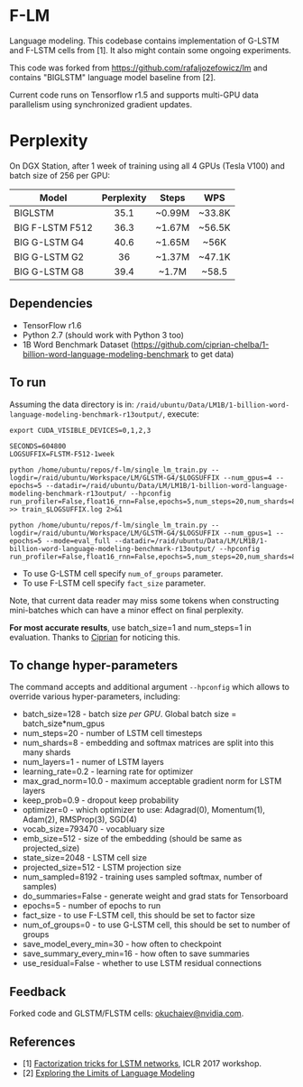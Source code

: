 # F-LM

Language modeling. This codebase contains implementation of G-LSTM and
F-LSTM cells from [1]. It also might contain some ongoing experiments.

This code was forked from https://github.com/rafaljozefowicz/lm and contains "BIGLSTM" language model baseline from [2].

Current code runs on Tensorflow r1.5 and supports multi-GPU data parallelism using synchronized gradient updates.

# Perplexity

On DGX Station, after 1 week of training using all 4 GPUs (Tesla V100) and batch size of 256 per GPU:

| Model           | Perplexity | Steps      | WPS         |
| --------------- | :--------: | :--------: | :---------: |
| BIGLSTM         |  35.1      |    ~0.99M  |  ~33.8K     |
| BIG F-LSTM F512 |  36.3      |    ~1.67M  |  ~56.5K     |
| BIG G-LSTM G4   |  40.6      |    ~1.65M  |  ~56K       |
| BIG G-LSTM G2   |  36        |    ~1.37M  |  ~47.1K     |
| BIG G-LSTM G8   |  39.4      |    ~1.7M   |  ~58.5      |


## Dependencies
* TensorFlow r1.6
* Python 2.7 (should work with Python 3 too)
* 1B Word Benchmark Dataset (https://github.com/ciprian-chelba/1-billion-word-language-modeling-benchmark to get data)

## To run
Assuming the data directory is in: `/raid/ubuntu/Data/LM1B/1-billion-word-language-modeling-benchmark-r13output/`, execute:

```
export CUDA_VISIBLE_DEVICES=0,1,2,3

SECONDS=604800
LOGSUFFIX=FLSTM-F512-1week

python /home/ubuntu/repos/f-lm/single_lm_train.py --logdir=/raid/ubuntu/Workspace/LM/GLSTM-G4/$LOGSUFFIX --num_gpus=4 --epochs=5 --datadir=/raid/ubuntu/Data/LM/LM1B/1-billion-word-language-modeling-benchmark-r13output/ --hpconfig run_profiler=False,float16_rnn=False,epochs=5,num_steps=20,num_shards=8,num_layers=2,learning_rate=0.2,max_grad_norm=1,keep_prob=0.9,emb_size=1024,projected_size=1024,state_size=8192,num_sampled=8192,batch_size=256,fact_size=512  >> train_$LOGSUFFIX.log 2>&1

python /home/ubuntu/repos/f-lm/single_lm_train.py --logdir=/raid/ubuntu/Workspace/LM/GLSTM-G4/$LOGSUFFIX --num_gpus=1 --epochs=5 --mode=eval_full --datadir=/raid/ubuntu/Data/LM/LM1B/1-billion-word-language-modeling-benchmark-r13output/ --hpconfig run_profiler=False,float16_rnn=False,epochs=5,num_steps=20,num_shards=8,num_layers=2,learning_rate=0.2,max_grad_norm=1,keep_prob=0.9,emb_size=1024,projected_size=1024,state_size=8192,num_sampled=8192,batch_size=1,fact_size=512

```

* To use G-LSTM cell specify ```num_of_groups``` parameter.
* To use F-LSTM cell specify ```fact_size``` parameter.

Note, that current data reader may miss some tokens when constructing mini-batches which can have a minor effect on final perplexity.

**For most accurate results**, use batch_size=1 and num_steps=1 in evaluation. Thanks to [Ciprian](https://github.com/ciprian-chelba) for noticing this.

## To change hyper-parameters

The command accepts and additional argument `--hpconfig` which allows to override various hyper-parameters, including:
* batch_size=128 - batch size *per GPU*. Global batch size = batch_size*num_gpus
* num_steps=20 - number of LSTM cell timesteps
* num_shards=8 - embedding and softmax matrices are split into this many shards
* num_layers=1 - numer of LSTM layers
* learning_rate=0.2 - learning rate for optimizer
* max_grad_norm=10.0 -  maximum acceptable gradient norm for LSTM layers
* keep_prob=0.9 - dropout keep probability
* optimizer=0 - which optimizer to use: Adagrad(0), Momentum(1), Adam(2), RMSProp(3), SGD(4)
* vocab_size=793470 - vocabluary size
* emb_size=512 - size of the embedding (should be same as projected_size)
* state_size=2048 - LSTM cell size
* projected_size=512 - LSTM projection size
* num_sampled=8192 - training uses sampled softmax, number of samples)
* do_summaries=False - generate weight and grad stats for Tensorboard
* epochs=5 - number of epochs to run
* fact_size - to use F-LSTM cell, this should be set to factor size
* num_of_groups=0 - to use G-LSTM cell, this should be set to number of groups
* save_model_every_min=30 - how often to checkpoint
* save_summary_every_min=16 - how often to save summaries
* use_residual=False - whether to use LSTM residual connections

## Feedback
Forked code and GLSTM/FLSTM cells: okuchaiev@nvidia.com.

## References
* [1] [Factorization tricks for LSTM networks](https://openreview.net/forum?id=ByxWXyNFg&noteId=ByxWXyNFg), ICLR 2017 workshop.
* [2] [Exploring the Limits of Language Modeling](https://arxiv.org/abs/1602.02410)
